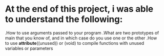 # At the end of this project, i was able to understand the following:
.How to use arguments passed to your program
.What are two prototypes of main that you know of, and in which case do you use one or the other
.How to use __attribute__((unused)) or (void) to compile functions with unused variables or parameters
